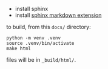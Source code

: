 
- install sphinx
- install [sphinx markdown extension](https://www.sphinx-doc.org/en/master/usage/markdown.html)

to build, from this `docs/` directory:
```
python -m venv .venv
source .venv/bin/activate
make html
```

files will be in `_build/html/`.

